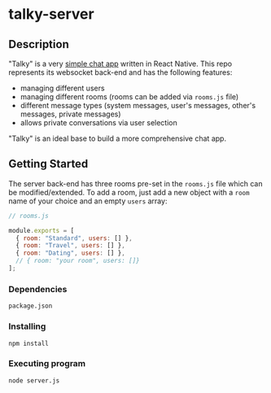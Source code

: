 # talky-server

## Description

"Talky" is a very [simple chat app](https://github.com/RyanLinXiang/talky) written in React Native. This repo represents its websocket back-end and has the following features:
* managing different users
* managing different rooms (rooms can be added via `rooms.js` file)
* different message types (system messages, user's messages, other's messages, private messages)
* allows private conversations via user selection

"Talky" is an ideal base to build a more comprehensive chat app.

## Getting Started

The server back-end has three rooms pre-set in the `rooms.js` file which can be modified/extended. To add a room, just add a new object with a `room` name of your choice and an empty `users` array:
```javascript
// rooms.js

module.exports = [
  { room: "Standard", users: [] },
  { room: "Travel", users: [] },
  { room: "Dating", users: [] },
  // { room: "your room", users: []}
];
```

### Dependencies

```
package.json
```

### Installing

```
npm install
```

### Executing program

```
node server.js
```
